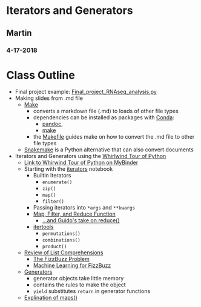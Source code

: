 # Iterators and Generators
## Martin
### 4-17-2018

# Class Outline
- Final project example: [Final_project_RNAseq_analysis.py](Final_project_RNAseq_analysis.py)
- Making slides from .md file
  - [Make](https://www.gnu.org/software/make/manual/make.html)
    - converts a markdown file (.md) to loads of other file types
    - dependencies can be installed as packages with [Conda](https://conda.io/docs/user-guide/tasks/manage-pkgs.html):
      - [pandoc](https://anaconda.org/conda-forge/pandoc),
      - [make](https://anaconda.org/anaconda/make)
    - the [Makefile](Makefile) guides make on how to convert the .md file to other file types
  - [Snakemake](https://anaconda.org/bioconda/snakemake) is a Python alternative that can also convert documents
- Iterators and Generators using the [Whirlwind Tour of Python](https://github.com/jakevdp/WhirlwindTourOfPython)
  - [Link to Whirwind Tour of Python on MyBinder](https://mybinder.org/v2/gh/jakevdp/WhirlwindTourOfPython/master)
  - Starting with the [iterators](https://github.com/jakevdp/WhirlwindTourOfPython/blob/master/10-Iterators.ipynb) notebook
    - Builtin Iterators
      - `enumerate()`
      - `zip()`
      - `map()`
      - `filter()`
    - Passing iterators into `*args` and `**kwargs`
    - [Map, Filter, and Reduce Function](https://www.youtube.com/watch?v=hUes6y2b--0)
      - [...and Guido's take on reduce()](https://www.artima.com/weblogs/viewpost.jsp?thread=98196)
    - [itertools](https://docs.python.org/2/library/itertools.html)
      - `permutations()`
      - `combinations()`
      - `product()`
  - [Review of List Comprehensions](https://github.com/jakevdp/WhirlwindTourOfPython/blob/master/11-List-Comprehensions.ipynb)
    - [The FizzBuzz Problem](https://codeburst.io/python-basics-8-fizzbuzz-441e97c6c767)
    - [Machine Learning for FizzBuzz](http://joelgrus.com/2016/05/23/fizz-buzz-in-tensorflow/)
  - [Generators](https://github.com/jakevdp/WhirlwindTourOfPython/blob/6f1daf714fe52a8dde6a288674ba46a7feed8816/12-Generators.ipynb)
    - generator objects take little memory
    - contains the rules to make the object
    - `yield` substitutes `return` in generator functions
  - [Explination of maps()](map_explained.py)

